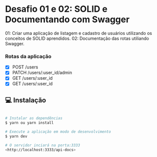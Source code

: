 # Desafio 01 e 02: SOLID e Documentando com Swagger 

01: Criar uma aplicação de listagem e cadastro de usuários utilizando os conceitos de SOLID aprendidos.
02: Documentação das rotas utiliando Swagger.

### Rotas da aplicação
- [x] POST /users
- [x] PATCH /users/:user_id/admin
- [x] GET /users/:user_id
- [x] GET /users/:user_id

## :computer: Instalação ##

```bash

# Instalar as dependências
$ yarn ou yarn install

# Execute a aplicação em modo de desenvolvimento
$ yarn dev

# O servidor inciará na porta:3333
<http://localhost:3333/api-docs>
```
